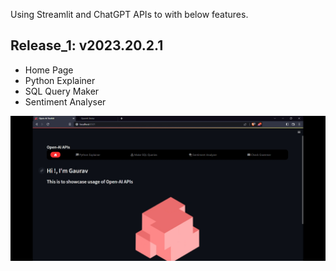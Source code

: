 Using Streamlit and ChatGPT APIs to with below features.

## Release_1: v2023.20.2.1
- Home Page
- Python Explainer
- SQL Query Maker
- Sentiment Analyser


![Snapshot](snapshot.jpg)
